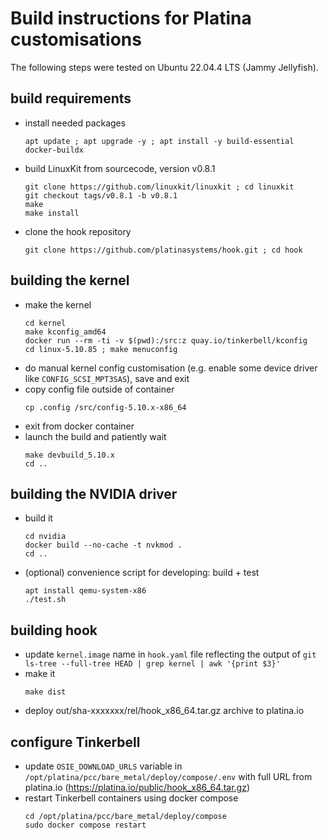 # Build instructions for Platina customisations

The following steps were tested on Ubuntu 22.04.4 LTS (Jammy Jellyfish).

## build requirements
  - install needed packages
    ```shell
    apt update ; apt upgrade -y ; apt install -y build-essential docker-buildx
    ```
  - build LinuxKit from sourcecode, version v0.8.1
    ```shell
    git clone https://github.com/linuxkit/linuxkit ; cd linuxkit
    git checkout tags/v0.8.1 -b v0.8.1
    make
    make install
    ```      
  - clone the hook repository
    ```shell
    git clone https://github.com/platinasystems/hook.git ; cd hook
    ```
## building the kernel
  - make the kernel
    ```shell
    cd kernel
    make kconfig_amd64
    docker run --rm -ti -v $(pwd):/src:z quay.io/tinkerbell/kconfig
    cd linux-5.10.85 ; make menuconfig
    ```
  - do manual kernel config customisation (e.g. enable some device driver like `CONFIG_SCSI_MPT3SAS`), save and exit
  - copy config file outside of container
    ```shell
    cp .config /src/config-5.10.x-x86_64
    ```
  - exit from docker container
  - launch the build and patiently wait
    ```shell
    make devbuild_5.10.x
    cd ..
    ```

## building the NVIDIA driver
  - build it
    ```shell
    cd nvidia
    docker build --no-cache -t nvkmod .
    cd ..
    ```
  - (optional) convenience script for developing: build + test
    ```shell
    apt install qemu-system-x86
    ./test.sh
    ```

## building hook
  - update `kernel.image` name in `hook.yaml` file reflecting the output of `git ls-tree --full-tree HEAD | grep kernel | awk '{print $3}'`
  - make it
    ```shell
    make dist
    ```
  - deploy out/sha-xxxxxxx/rel/hook_x86_64.tar.gz archive to platina.io

## configure Tinkerbell
  - update `OSIE_DOWNLOAD_URLS` variable in `/opt/platina/pcc/bare_metal/deploy/compose/.env` with full URL from platina.io (https://platina.io/public/hook_x86_64.tar.gz)
  - restart Tinkerbell containers using docker compose
    ```shell
    cd /opt/platina/pcc/bare_metal/deploy/compose
    sudo docker compose restart
    ```